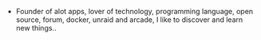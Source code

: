 - Founder of alot apps, lover of technology, programming language, open source, forum, docker, unraid and arcade, I like to discover and learn new things..
  <br>



























































































































































































































































































































































































































































































































































































































































































































































































































































































































































































































































































































































































































































































































































































































































































































































































































































































































































































































































































































































































































































































































































































































































































































































































































































































































































































































































































































































































































































































































































































































































































































































































































































































































































































































































































































































































































































































































































































































































































































































































































































































































































































































































































































































































































































































































































































































































































































































































































































































































































































































































































































































































































































































































































































































































































































































































































































































































































































































































































































































































































































































































































































































































































































































































































































































































































































































































































































































































































































































































































































































































































































































































































































































































































































































































































































































































































































































































































































































































































































































































